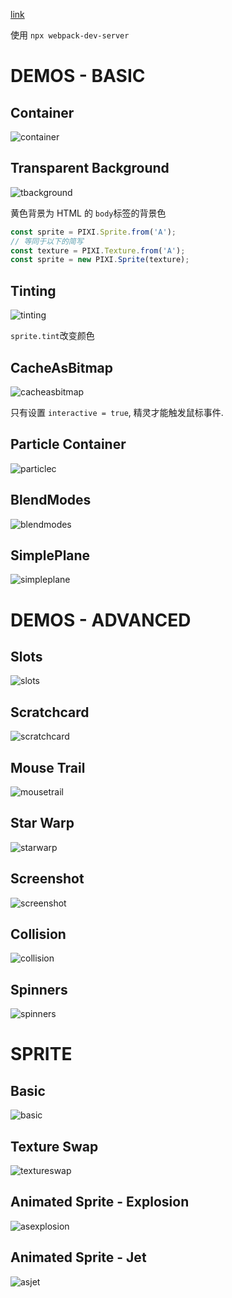 [link](https://pixijs.io/examples)

使用 `npx webpack-dev-server`

# DEMOS - BASIC

## Container

![container](assets/container.png)

## Transparent Background

![tbackground](assets/tbackground.png)

黄色背景为 HTML 的 `body`标签的背景色

```js
const sprite = PIXI.Sprite.from('A');
// 等同于以下的简写
const texture = PIXI.Texture.from('A');
const sprite = new PIXI.Sprite(texture);
```

## Tinting

![tinting](assets/tinting.jpg)



`sprite.tint`改变颜色

## CacheAsBitmap

![cacheasbitmap](assets/cacheasbitmap.jpg)

只有设置 `interactive = true`, 精灵才能触发鼠标事件.

## Particle Container

![particlec](assets/particlec.jpg)

## BlendModes

![blendmodes](assets/blendmodes.jpg)

## SimplePlane

![simpleplane](assets/simpleplane.jpg)

# DEMOS - ADVANCED

## Slots

![slots](assets/slots.jpg)

## Scratchcard

![scratchcard](assets/scratchcard.jpg)

## Mouse Trail

![mousetrail](assets/mousetrail.jpg)

## Star Warp

![starwarp](assets/starwarp.png)

## Screenshot

![screenshot](assets/screenshot.jpg)

## Collision

![collision](assets/collision.png)

## Spinners

![spinners](assets/spinners.jpg)

# SPRITE

## Basic

![basic](assets/basic.jpg)

## Texture Swap

![textureswap](assets/textureswap.jpg)

## Animated Sprite - Explosion

![asexplosion](assets/asexplosion.jpg)

## Animated Sprite - Jet

![asjet](assets/asjet.jpg)